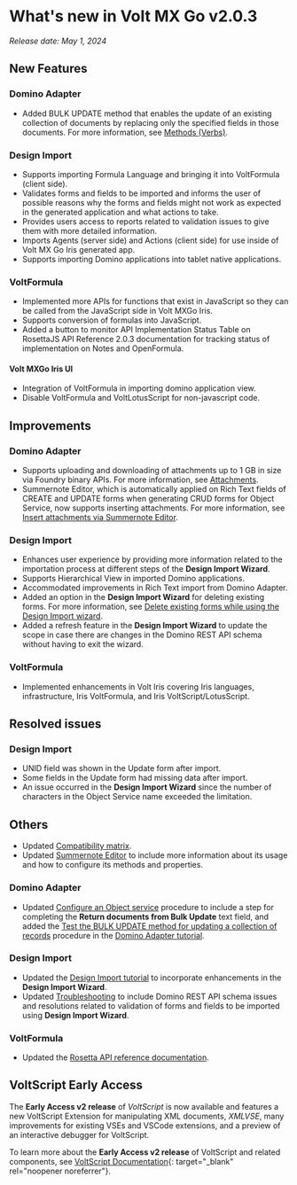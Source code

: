 # What's new in Volt MX Go v2.0.3
*Release date: May 1, 2024*

## New Features

### Domino Adapter

- Added BULK UPDATE method that enables the update of an existing collection of documents by replacing only the specified fields in those documents. For more information, see [Methods (Verbs)](../../topicguides/method.md).

### Design Import

- Supports importing Formula Language and bringing it into VoltFormula (client side).
- Validates forms and fields to be imported and informs the user of possible reasons why the forms and fields might not work as expected in the generated application and what actions to take.
- Provides users access to reports related to validation issues to give them with more detailed information. 
- Imports Agents (server side) and Actions (client side) for use inside of Volt MX Go Iris generated app.
- Supports importing Domino applications into tablet native applications.

### VoltFormula

- Implemented more APIs for functions that exist in JavaScript so they can be called from the JavaScript side in Volt MXGo Iris.
- Supports conversion of formulas into JavaScript. 
- Added a button to monitor API Implementation Status Table on RosettaJS API Reference 2.0.3 documentation for tracking status of implementation on Notes and OpenFormula.
  
#### Volt MXGo Iris UI
- Integration of VoltFormula in importing domino application view.
- Disable VoltFormula and VoltLotusScript for non-javascript code.

## Improvements

### Domino Adapter 

- Supports uploading and downloading of attachments up to 1 GB in size via Foundry binary APIs. For more information, see [Attachments](../../topicguides/method.md#attachments).
- Summernote Editor, which is automatically applied on Rich Text fields of CREATE and UPDATE forms when generating CRUD forms for Object Service, now supports inserting attachments. For more information, see [Insert attachments via Summernote Editor](../../howto/insertattachments.md). 

### Design Import

- Enhances user experience by providing more information related to the importation process at different steps of the **Design Import Wizard**.
- Supports Hierarchical View in imported Domino applications.
- Accommodated improvements in Rich Text import from Domino Adapter.
- Added an option in the **Design Import Wizard** for deleting existing forms. For more information, see [Delete existing forms while using the Design Import wizard](../../howto/deleteform.md). 
- Added a refresh feature in the **Design Import Wizard** to update the scope in case there are changes in the Domino REST API schema without having to exit the wizard. 

### VoltFormula

- Implemented enhancements in Volt Iris covering Iris languages, infrastructure, Iris VoltFormula, and Iris VoltScript/LotusScript.

## Resolved issues

### Design Import

- UNID field was shown in the Update form after import.
- Some fields in the Update form had missing data after import. 
- An issue occurred in the **Design Import Wizard** since the number of characters in the Object Service name exceeded the limitation.  

## Others

- Updated [Compatibility matrix](../compatibilitymatrix.md).
- Updated [Summernote Editor](../summernotewidget.md) to include more information about its usage and how to configure its methods and properties.

### Domino Adapter 

- Updated [Configure an Object service](../../tutorials/adaptertutorial.md#configure-an-object-service) procedure to include a step for completing the **Return documents from Bulk Update** text field, and added the [Test the BULK UPDATE method for updating a collection of records](../../tutorials/adaptertutorial.md#test-the-bulk-update-method-for-updating-a-collection-of-records) procedure in the [Domino Adapter tutorial](../../tutorials/adaptertutorial.md).

### Design Import

- Updated the [Design Import tutorial](../../tutorials/designimport.md) to incorporate enhancements in the **Design Import Wizard**. 
- Updated [Troubleshooting](../troubleshoot.md) to include Domino REST API schema issues and resolutions related to validation of forms and fields to be imported using **Design Import Wizard**.

### VoltFormula

- Updated the [Rosetta API reference documentation](../../javadoc/index.html). 

## VoltScript Early Access

The **Early Access v2 release** of *VoltScript* is now available and features a new VoltScript Extension for manipulating XML documents, *XMLVSE*, many improvements for existing VSEs and VSCode extensions, and a preview of an interactive debugger for VoltScript.

To learn more about the **Early Access v2 release** of VoltScript and related components, see [VoltScript Documentation](https://help.hcltechsw.com/docs/voltscript/early-access/index.html){: target="_blank" rel="noopener noreferrer"}.